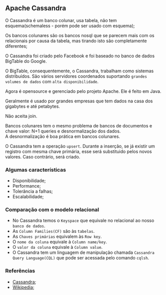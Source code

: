 ## Apache Cassandra

O Cassandra é um banco colunar, usa tabela, não tem esquema(schemaless - porém pode ser usado com esquema);  
  
Os bancos colunares são os bancos nosql que se parecem mais com os relacionais por causa da tabela, mas tirando isto são completamente diferentes;  
  
O Cassandra foi criado pelo Facebook e foi baseado no banco de dados BigTable do Google.  
  
O BigTable, consequentemente, o Cassandra, trabalham como sistemas distribuídos. São vários servidores coordenados suportando `grandes volumes de dados` com `alta disponibilidade`.   
  
Agora é opensource e gerenciado pelo projeto Apache.  Ele é feito em Java.  
  
Geralmente é usado por grandes empresas que tem dados na casa dos gigabytes e até petabytes.  
  
Não aceita join.  
   
Bancos colunares tem o mesmo problema de bancos de documentos e chave valor: N+1 queries e desnormalização dos dados.  
A desnormalização é boa prática em bancos colunares.  
   
O Cassandra tem a operação `upsert`. Durante a inserção, se já existir um registro com mesma chave primária, esse será substituido pelos novos valores. Caso contrário, será criado.  
  
  
### Algumas características
  
* Disponibilidade;  
* Performance;  
* Tolerância a falhas;  
* Escalabilidade;  
  

### Comparação com o modelo relacional
  
* No Cassandra temos o `Keyspace` que equivale no relacional ao nosso `banco de dados`.  
* As `Column Families(CF)` são às `tabelas`.  
* As `Chaves primárias` equivalem às `Row key`.  
* O `nome da coluna` equivale à `Column name/key`.  
* O `valor da coluna` equivale à `Column value`.  
* O Cassandra tem um linguagem de manipulação chamada `Cassandra Query Language(CQL)` que pode ser acessada pelo comando `cqlsh`.  
  
  
### Referências
  
* [Cassandra](http://cassandra.apache.org/);  
* [Wikipedia](https://pt.wikipedia.org/wiki/Apache_Cassandra);  